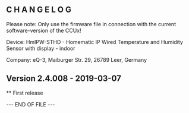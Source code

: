 ﻿C H A N G E L O G
-----------------

Please note: Only use the firmware file in connection with the current software-version of the CCUx!

Device: HmIPW-STHD - Homematic IP Wired Temperature and Humidity Sensor with display - indoor

Company: eQ-3, Maiburger Str. 29, 26789 Leer, Germany


Version 2.4.008 - 2019-03-07
--------------------------------------------------------------

** First release


--- END OF FILE ---
